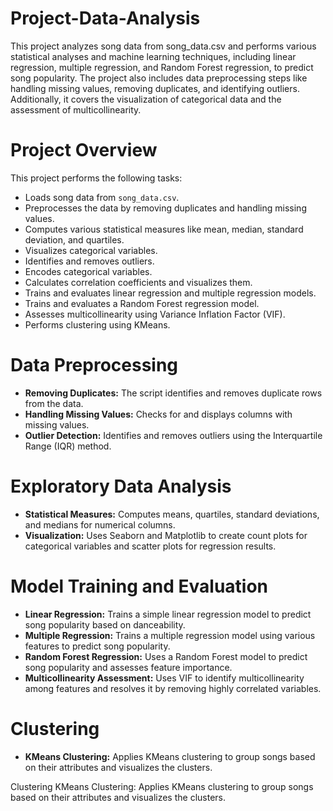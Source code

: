 # Project-Data-Analysis

This project analyzes song data from song_data.csv and performs various statistical analyses and machine learning techniques, including linear regression, multiple regression, and Random Forest regression, to predict song popularity. The project also includes data preprocessing steps like handling missing values, removing duplicates, and identifying outliers. Additionally, it covers the visualization of categorical data and the assessment of multicollinearity.

# Project Overview

This project performs the following tasks:

- Loads song data from `song_data.csv`.
- Preprocesses the data by removing duplicates and handling missing values.
- Computes various statistical measures like mean, median, standard deviation, and quartiles.
- Visualizes categorical variables.
- Identifies and removes outliers.
- Encodes categorical variables.
- Calculates correlation coefficients and visualizes them.
- Trains and evaluates linear regression and multiple regression models.
- Trains and evaluates a Random Forest regression model.
- Assesses multicollinearity using Variance Inflation Factor (VIF).
- Performs clustering using KMeans.

# Data Preprocessing

- **Removing Duplicates:** The script identifies and removes duplicate rows from the data.
- **Handling Missing Values:** Checks for and displays columns with missing values.
- **Outlier Detection:** Identifies and removes outliers using the Interquartile Range (IQR) method.

# Exploratory Data Analysis

- **Statistical Measures:** Computes means, quartiles, standard deviations, and medians for numerical columns.
- **Visualization:** Uses Seaborn and Matplotlib to create count plots for categorical variables and scatter plots for regression results.

# Model Training and Evaluation

- **Linear Regression:** Trains a simple linear regression model to predict song popularity based on danceability.
- **Multiple Regression:** Trains a multiple regression model using various features to predict song popularity.
- **Random Forest Regression:** Uses a Random Forest model to predict song popularity and assesses feature importance.
- **Multicollinearity Assessment:** Uses VIF to identify multicollinearity among features and resolves it by removing highly correlated variables.

# Clustering

- **KMeans Clustering:** Applies KMeans clustering to group songs based on their attributes and visualizes the clusters.

Clustering
KMeans Clustering: Applies KMeans clustering to group songs based on their attributes and visualizes the clusters.
